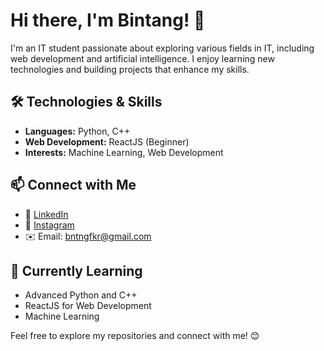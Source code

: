 # Hi there, I'm Bintang! 👋  

I'm an IT student passionate about exploring various fields in IT, including web development and artificial intelligence. I enjoy learning new technologies and building projects that enhance my skills.  

## 🛠️ Technologies & Skills  
- **Languages:** Python, C++  
- **Web Development:** ReactJS (Beginner)  
- **Interests:** Machine Learning, Web Development  

## 📫 Connect with Me  
- 🔗 [LinkedIn](https://www.linkedin.com/in/bintang-fikri-fauzan-2436751b0)  
- 📸 [Instagram](https://www.instagram.com/bintangfikrif/)  
- ✉️ Email: bntngfkr@gmail.com   

## 🚀 Currently Learning  
- Advanced Python and C++  
- ReactJS for Web Development  
- Machine Learning  

Feel free to explore my repositories and connect with me! 😊  
